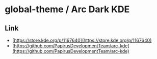 

# global-theme / Arc Dark KDE


## Link

* [https://store.kde.org/p/1167640](https://store.kde.org/p/1167640)
* [https://github.com/PapirusDevelopmentTeam/arc-kde](https://github.com/PapirusDevelopmentTeam/arc-kde)
